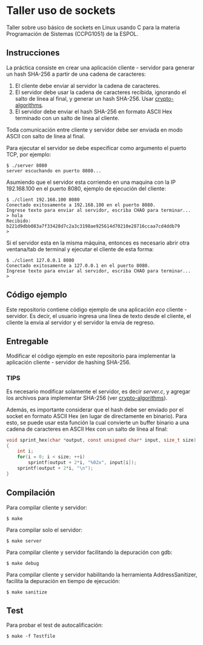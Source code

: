 # Taller uso de sockets
Taller sobre uso básico de sockets en Linux usando C para la materia Programación de Sistemas (CCPG1051) de la ESPOL.

## Instrucciones
La práctica consiste en crear una aplicación cliente - servidor para generar un hash SHA-256 a partir de una cadena de caracteres:
1. El cliente debe enviar al servidor la cadena de caracteres.
2. El servidor debe usar la cadena de caracteres recibida, ignorando el salto de línea al final, y generar un hash SHA-256. Usar [crypto-algorithms](https://github.com/B-Con/crypto-algorithms).
3. El servidor debe enviar el hash SHA-256 en formato ASCII Hex terminado con un salto de línea al cliente.

Toda comunicación entre cliente y servidor debe ser enviada en modo ASCII con salto de línea al final.

Para ejecutar el servidor se debe especificar como argumento el puerto TCP, por ejemplo:
```
$ ./server 8080
server escuchando en puerto 8080...
```

Asumiendo que el servidor esta corriendo en una maquina con la IP 192.168.100 en el puerto 8080, ejemplo de ejecución del cliente:
```
$ ./client 192.168.100 8080
Conectado exitosamente a 192.168.100 en el puerto 8080.
Ingrese texto para enviar al servidor, escriba CHAO para terminar...
> hola
Recibido: b221d9dbb083a7f33428d7c2a3c3198ae925614d70210e28716ccaa7cd4ddb79
> 
```
Si el servidor esta en la misma máquina, entonces es necesario abrir otra ventana/tab de terminal y ejecutar el cliente de esta forma:
```
$ ./client 127.0.0.1 8080
Conectado exitosamente a 127.0.0.1 en el puerto 8080.
Ingrese texto para enviar al servidor, escriba CHAO para terminar...
> 
```

## Código ejemplo
Este repositorio contiene código ejemplo de una aplicación *eco* cliente - servidor. Es decir, el usuario ingresa una línea de texto desde el cliente, el cliente la envia al servidor y el servidor la envia de regreso.

## Entregable
Modificar el código ejemplo en este repositorio para implementar la aplicación cliente - servidor de hashing SHA-256.

### TIPS
Es necesario modificar solamente el servidor, es decir *server.c*, y agregar los archivos para implementar SHA-256 (ver [crypto-algorithms](https://github.com/B-Con/crypto-algorithms)).

Además, es importante considerar que el hash debe ser enviado por el socket en formato ASCII Hex (en lugar de directamente en binario). Para esto, se puede usar esta función la cual convierte un buffer binario a una cadena de caracteres en ASCII Hex con un salto de línea al final:
```C
void sprint_hex(char *output, const unsigned char* input, size_t size)
{
    int i;
    for(i = 0; i < size; ++i)
        sprintf(output + 2*i, "%02x", input[i]);
    sprintf(output + 2*i, "\n");
}
```

## Compilación
Para compilar cliente y servidor:
```
$ make
```
Para compilar solo el servidor:
```
$ make server
```
Para compilar cliente y servidor facilitando la depuración con gdb:
```
$ make debug
```
Para compilar cliente y servidor habilitando la herramienta AddressSanitizer, facilita la depuración en tiempo de ejecución:
```
$ make sanitize
```

## Test
Para probar el test de autocalificación:
```
$ make -f Testfile
```
